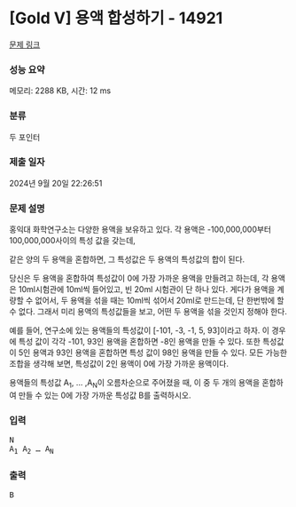 # [Gold V] 용액 합성하기 - 14921 

[문제 링크](https://www.acmicpc.net/problem/14921) 

### 성능 요약

메모리: 2288 KB, 시간: 12 ms

### 분류

두 포인터

### 제출 일자

2024년 9월 20일 22:26:51

### 문제 설명

<p>홍익대 화학연구소는 다양한 용액을 보유하고 있다.  각 용액은 -100,000,000부터 100,000,000사이의 특성 값을 갖는데,</p>

<p>같은 양의 두 용액을 혼합하면, 그 특성값은 두 용액의 특성값의 합이 된다.</p>

<p>당신은 두 용액을 혼합하여 특성값이 0에 가장 가까운 용액을 만들려고 하는데, 각 용액은 10ml시험관에 10ml씩 들어있고, 빈 20ml 시험관이 단 하나 있다.  게다가 용액을 계량할 수 없어서, 두 용액을 섞을 때는 10ml씩 섞어서 20ml로 만드는데, 단 한번밖에 할 수 없다.  그래서 미리 용액의 특성값들을 보고, 어떤 두 용액을 섞을 것인지 정해야 한다.</p>

<p>예를 들어, 연구소에 있는 용액들의 특성값이 [-101, -3, -1, 5, 93]이라고 하자. 이 경우에 특성 값이 각각 -101, 93인 용액을 혼합하면 -8인 용액을 만들 수 있다. 또한 특성값이 5인 용액과 93인 용액을 혼합하면 특성 값이 98인 용액을 만들 수 있다.  모든 가능한 조합을 생각해 보면, 특성값이 2인 용액이 0에 가장 가까운 용액이다.</p>

<p>용액들의 특성값 A<sub>1</sub>, … ,A<sub>N</sub>이 오름차순으로 주어졌을 때, 이 중 두 개의 용액을 혼합하여 만들 수 있는 0에 가장 가까운 특성값 B를 출력하시오.</p>

### 입력 

 <pre>N
A<sub>1</sub> A<sub>2</sub> … A<sub>N</sub>
</pre>

### 출력 

 <pre>B</pre>

